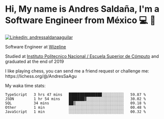 # Hi, My name is Andres Saldaña, I'm a Software Engineer from México :computer: :boy:

[![Linkedin: andressaldanaaguilar](https://img.shields.io/badge/-andressaldanaaguilar-blue?style=flat-square&logo=Linkedin&logoColor=white&link=https://www.linkedin.com/in/thaianebraga/)](https://www.linkedin.com/in/andressaldanaaguilar)

<p>Software Engineer at <a href="https://www.wizeline.com/">Wizeline</a></p>
<p>Studied at <a href="https://en.wikipedia.org/wiki/ESCOM">Instituto Politecnico Nacional / Escuela Superior de Cómputo</a> and graduated at the end of 2019</p>
<p>I like playing chess, you can send me a friend request or challenge me: https://lichess.org/@/AndresSaAgu</p>

<p> My waka time stats: </p>

<!--START_SECTION:waka-->
```text
TypeScript   3 hrs 47 mins   ███████████████░░░░░░░░░░   59.87 % 
JSON         1 hr 54 mins    ███████▓░░░░░░░░░░░░░░░░░   30.02 % 
SQL          34 mins         ██▒░░░░░░░░░░░░░░░░░░░░░░   09.18 % 
Other        1 min           ░░░░░░░░░░░░░░░░░░░░░░░░░   00.48 % 
JavaScript   1 min           ░░░░░░░░░░░░░░░░░░░░░░░░░   00.32 % 
```
<!--END_SECTION:waka-->
